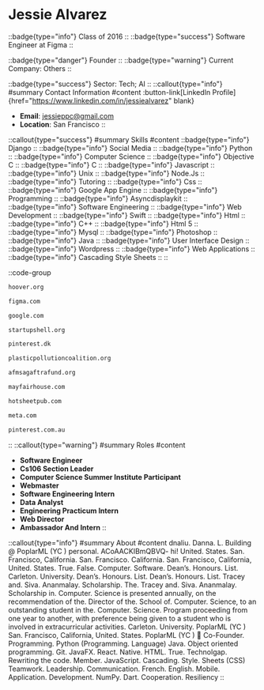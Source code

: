 # Jessie Alvarez
::badge{type="info"}
Class of 2016
::
::badge{type="success"}
Software Engineer at Figma
::

::badge{type="danger"}
Founder
::
::badge{type="warning"}
Current Company: Others
::

::badge{type="success"}
Sector: Tech; AI
::
::callout{type="info"}
#summary
Contact Information
#content
:button-link[LinkedIn Profile]{href="https://www.linkedin.com/in/jessiealvarez" blank}
- **Email**: jessieppc@gmail.com
- **Location**: San Francisco
::

::callout{type="success"}
#summary
Skills
#content
::badge{type="info"}
Django
::
::badge{type="info"}
Social Media
::
::badge{type="info"}
Python
::
::badge{type="info"}
Computer Science
::
::badge{type="info"}
Objective C
::
::badge{type="info"}
C
::
::badge{type="info"}
Javascript
::
::badge{type="info"}
Unix
::
::badge{type="info"}
Node.Js
::
::badge{type="info"}
Tutoring
::
::badge{type="info"}
Css
::
::badge{type="info"}
Google App Engine
::
::badge{type="info"}
Programming
::
::badge{type="info"}
Asyncdisplaykit
::
::badge{type="info"}
Software Engineering
::
::badge{type="info"}
Web Development
::
::badge{type="info"}
Swift
::
::badge{type="info"}
Html
::
::badge{type="info"}
C++
::
::badge{type="info"}
Html 5
::
::badge{type="info"}
Mysql
::
::badge{type="info"}
Photoshop
::
::badge{type="info"}
Java
::
::badge{type="info"}
User Interface Design
::
::badge{type="info"}
Wordpress
::
::badge{type="info"}
Web Applications
::
::badge{type="info"}
Cascading Style Sheets
::
::

::code-group
```bash [Hoover Institution at Stanford University]
hoover.org
```
```bash [Figma]
figma.com
```
```bash [Google]
google.com
```
```bash [Startup Shell]
startupshell.org
```
```bash [William Megelich]
pinterest.dk
```
```bash [Plastic Pollutes]
plasticpollutioncoalition.org
```
```bash [AFM & SAG-AFTRA Intellectual Property Rights Distribution Fund]
afmsagaftrafund.org
```
```bash [Mayfair House]
mayfairhouse.com
```
```bash [The Hot Sheet]
hotsheetpub.com
```
```bash [Meta]
meta.com
```
```bash [Pinterest]
pinterest.com.au
```
::
::callout{type="warning"}
#summary
Roles
#content
- **Software Engineer**
- **Cs106 Section Leader**
- **Computer Science Summer Institute Participant**
- **Webmaster**
- **Software Engineering Intern**
- **Data Analyst**
- **Engineering Practicum Intern**
- **Web Director**
- **Ambassador And Intern**
::

::callout{type="info"}
#summary
About
#content
dnaliu. Danna. L. Building @ PoplarML (YC ) personal. ACoAACKIBmQBVQ- hi! United. States. San. Francisco, California. San. Francisco. California. San. Francisco, California, United. States. True. False. Computer. Software. Dean’s. Honours. List. Carleton. University. Dean’s. Honours. List. Dean’s. Honours. List. Tracey and. Siva. Ananmalay. Scholarship. The. Tracey and. Siva. Ananmalay. Scholarship in. Computer. Science is presented annually, on the recommendation of the. Director of the. School of. Computer. Science, to an outstanding student in the. Computer. Science. Program proceeding from one year to another, with preference being given to a student who is involved in extracurricular activities. Carleton. University. PoplarML (YC ) San. Francisco, California, United. States. PoplarML (YC ) 🌳 Co-Founder. Programming. Python (Programming. Language) Java. Object oriented programming. Git. JavaFX. React. Native. HTML. True. Technolgap. Rewriting the code. Member. JavaScript. Cascading. Style. Sheets (CSS) Teamwork. Leadership. Communication. French. English. Mobile. Application. Development. NumPy. Dart. Cooperation. Resiliency
::
